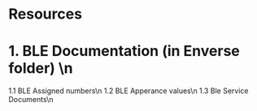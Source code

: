 # Resources

# 1. BLE Documentation (in Enverse folder) \n
1.1 BLE Assigned numbers\n
1.2 BLE Apperance values\n
1.3 Ble Service Documents\n